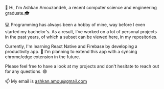 <!---
Ashkan999/Ashkan999 is a ✨ special ✨ repository because its `README.md` (this file) appears on your GitHub profile.
You can click the Preview link to take a look at your changes.
--->

👋 Hi, I'm Ashkan Amouzandeh, a recent computer science and engineering graduate.🎓

💻 Programming has always been a hobby of mine, way before I even started my bachelor's. As a result, I've worked on a lot of personal projects in the past years, of which a subset can be viewed here, in my repositories.

Currently, I'm learning React Native and Firebase by developing a productivity app. 📱 I'm planning to extend this app with a syncing chrome/edge extension in the future.

Please feel free to have a look at my projects and don't hesitate to reach out for any questions. 😄

📫 My email is ashkan.amou@gmail.com
